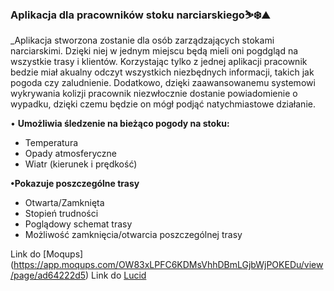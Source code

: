 ### Aplikacja dla pracowników stoku narciarskiego⛷❄️⛰️


_Aplikacja stworzona zostanie dla osób zarządzających stokami narciarskimi. Dzięki niej w jednym miejscu będą mieli oni pogdgląd na
wszystkie trasy i klientów. Korzystając tylko z jednej aplikacji pracownik bedzie miał akualny odczyt wszystkich niezbędnych informacji, takich jak 
pogoda czy zaludnienie. Dodatkowo, dzięki zaawansowanemu systemowi wykrywania kolizji pracownik niezwłocznie dostanie powiadomienie o wypadku, dzięki
czemu będzie on mógł podjąć natychmiastowe działanie.
 

• **Umożliwia śledzenie na bieżąco pogody na stoku:**
  - Temperatura
  - Opady atmosferyczne
  - Wiatr (kierunek i prędkość)
  
**•Pokazuje poszczególne trasy**
  - Otwarta/Zamknięta
  - Stopień trudności 
  - Poglądowy schemat trasy
  - Możliwość zamknięcia/otwarcia poszczególnej trasy





Link do [Moqups] (https://app.moqups.com/OW83xLPFC6KDMsVhhDBmLGjbWjPOKEDu/view/page/ad64222d5)
Link do [Lucid](https://lucid.app/lucidchart/151bb62c-631b-46ad-a8dc-fad8e46bd2b2/edit?invitationId=inv_791b738b-a51a-4f4f-9658-9591cae24d29&page=0_0#)
